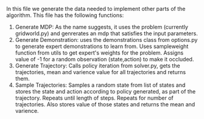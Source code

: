 In this file we generate the data needed to implement other parts of the algorithm. This file has the following functions:

1. Generate MDP: As the name suggests, it uses the problem (currently gridworld.py) and genrerates an mdp that satisfies the input parameters.
2. Generate Demonstration: uses the demonstrations class from options.py to generate expert demonstrations to learn from. Uses sampleweight function from utils to get expert's weights for the problem. Assigns value of -1 for a random observation (state,action) to make it occluded.
3. Generate Trajectory: Calls policy iteration from solver.py, gets the trajectories, mean and varience value for all trajectories and returns them.
4. Sample Trajectories: Samples a random state from list of states and stores the state and action according to policy generated, as part of the trajectory. Repeats until length of steps. Repeats for number of trajectories. Also stores value of those states and returns the mean and varience.
